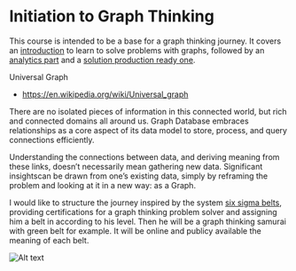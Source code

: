 # Initiation to Graph Thinking

This course is intended to be a base for a graph thinking journey. 
It covers an [introduction](./initiationGraphThinking/README.md) to learn to solve problems with graphs, followed by an [analytics part](./graphAnalytics/README.md) and a [solution production ready one](./graphProductionReady/README.md).


Universal Graph 
* https://en.wikipedia.org/wiki/Universal_graph

There are no isolated pieces of information in this connected world, but rich and connected domains all around us. Graph Database embraces relationships as a core aspect of its data model to store, process, and query connections efficiently.

Understanding the connections between data, and deriving meaning from these links, doesn’t necessarily mean gathering new data. Significant insightscan be drawn from one’s existing data, simply by reframing the problem and looking at it in a new way: as a Graph.


I would like to structure the journey inspired by the system [six sigma belts](https://www.sixsigmadaily.com/the-human-aspect-of-six-sigma-the-belt-system/), providing certifications for a graph thinking problem solver and assigning him a belt in according to his level. Then he will be a graph thinking samurai with green belt for example. It will be online and publicy available the meaning of each belt.

![Alt text](https://mk0castandupt5omibkp.kinstacdn.com/wp-content/uploads/six-sigma-belt-levels-1.png "six sigma pyramid")


